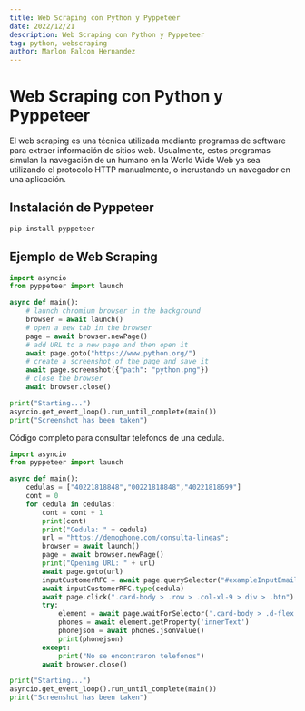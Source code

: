 ```yaml
---
title: Web Scraping con Python y Pyppeteer
date: 2022/12/21
description: Web Scraping con Python y Pyppeteer
tag: python, webscraping
author: Marlon Falcon Hernandez
---
```


# Web Scraping con Python y Pyppeteer
El web scraping es una técnica utilizada mediante programas de software para extraer información de sitios web. Usualmente, estos programas simulan la navegación de un humano en la World Wide Web ya sea utilizando el protocolo HTTP manualmente, o incrustando un navegador en una aplicación.

## Instalación de Pyppeteer
```bash
pip install pyppeteer
```

## Ejemplo de Web Scraping
```python
import asyncio
from pyppeteer import launch

async def main():
    # launch chromium browser in the background
    browser = await launch()
    # open a new tab in the browser
    page = await browser.newPage()
    # add URL to a new page and then open it
    await page.goto("https://www.python.org/")
    # create a screenshot of the page and save it
    await page.screenshot({"path": "python.png"})
    # close the browser
    await browser.close()

print("Starting...")
asyncio.get_event_loop().run_until_complete(main())
print("Screenshot has been taken")
```


Código completo para consultar telefonos de una cedula.
```python
import asyncio
from pyppeteer import launch

async def main():
    cedulas = ["40221818848","00221818848","40221818699"]
    cont = 0
    for cedula in cedulas:
        cont = cont + 1
        print(cont)
        print("Cedula: " + cedula)
        url = "https://demophone.com/consulta-lineas";
        browser = await launch()
        page = await browser.newPage()
        print("Opening URL: " + url)
        await page.goto(url)
        inputCustomerRFC = await page.querySelector("#exampleInputEmail1")
        await inputCustomerRFC.type(cedula)
        await page.click(".card-body > .row > .col-xl-9 > div > .btn")
        try:
            element = await page.waitForSelector('.card-body > .d-flex > .d-flex > ul', timeout=1000)
            phones = await element.getProperty('innerText')
            phonejson = await phones.jsonValue()
            print(phonejson)
        except:
            print("No se encontraron telefonos")
        await browser.close()

print("Starting...")
asyncio.get_event_loop().run_until_complete(main())
print("Screenshot has been taken")
```